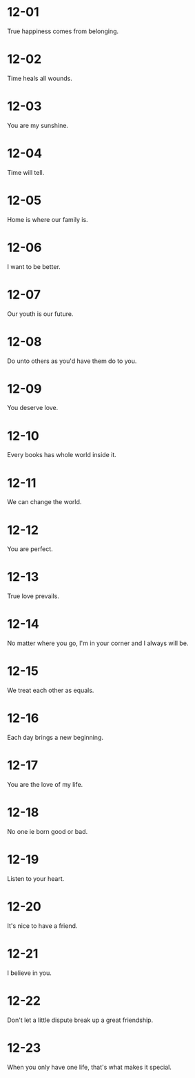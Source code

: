 # 12-01

True happiness comes from belonging.

# 12-02

Time heals all wounds.

# 12-03

You are my sunshine.

# 12-04

Time will tell.

# 12-05

Home is where our family is.

# 12-06

I want to be better.

# 12-07

Our youth is our future.

# 12-08

Do unto others as you'd have them do to you.

# 12-09

You deserve love.

# 12-10

Every books has whole world inside it.

# 12-11

We can change the world.

# 12-12

You are perfect.

# 12-13

True love prevails.

# 12-14

No matter where you go, I'm in your corner and I always will be.

# 12-15

We treat each other as equals.

# 12-16

Each day brings a new beginning.

# 12-17

You are the love of my life.

# 12-18

No one ie born good or bad.

# 12-19

Listen to your heart.

# 12-20

It's nice to have a friend.

# 12-21

I believe in you.

# 12-22

Don't let a little dispute break up a great friendship.

# 12-23

When you only have one life, that's what makes it special.